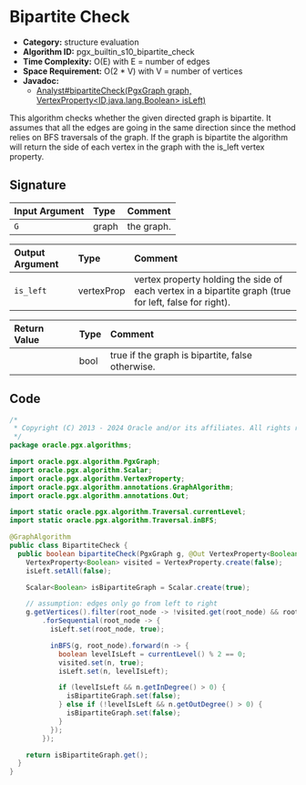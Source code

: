 # Bipartite Check

- **Category:** structure evaluation
- **Algorithm ID:** pgx_builtin_s10_bipartite_check
- **Time Complexity:** O(E) with E = number of edges
- **Space Requirement:** O(2 * V) with V = number of vertices
- **Javadoc:**
  - [Analyst#bipartiteCheck(PgxGraph graph, VertexProperty<ID,java.lang.Boolean> isLeft)](https://docs.oracle.com/en/database/oracle/property-graph/24.4/spgjv/oracle/pgx/api/Analyst.html#bipartiteCheck_oracle_pgx_api_PgxGraph_oracle_pgx_api_VertexProperty_)

This algorithm checks whether the given directed graph is bipartite. It assumes that all the edges are going in the same direction since the method relies on BFS traversals of the graph. If the graph is bipartite the algorithm will return the side of each vertex in the graph with the is_left vertex property.

## Signature

| Input Argument | Type | Comment |
| :--- | :--- | :--- |
| `G` | graph | the graph. |

| Output Argument | Type | Comment |
| :--- | :--- | :--- |
| `is_left` | vertexProp<bool> | vertex property holding the side of each vertex in a bipartite graph (true for left, false for right). |

| Return Value | Type | Comment |
| :--- | :--- | :--- |
| | bool | true if the graph is bipartite, false otherwise. |

## Code

```java
/*
 * Copyright (C) 2013 - 2024 Oracle and/or its affiliates. All rights reserved.
 */
package oracle.pgx.algorithms;

import oracle.pgx.algorithm.PgxGraph;
import oracle.pgx.algorithm.Scalar;
import oracle.pgx.algorithm.VertexProperty;
import oracle.pgx.algorithm.annotations.GraphAlgorithm;
import oracle.pgx.algorithm.annotations.Out;

import static oracle.pgx.algorithm.Traversal.currentLevel;
import static oracle.pgx.algorithm.Traversal.inBFS;

@GraphAlgorithm
public class BipartiteCheck {
  public boolean bipartiteCheck(PgxGraph g, @Out VertexProperty<Boolean> isLeft) {
    VertexProperty<Boolean> visited = VertexProperty.create(false);
    isLeft.setAll(false);

    Scalar<Boolean> isBipartiteGraph = Scalar.create(true);

    // assumption: edges only go from left to right
    g.getVertices().filter(root_node -> !visited.get(root_node) && root_node.getOutDegree() > 0)
        .forSequential(root_node -> {
          isLeft.set(root_node, true);

          inBFS(g, root_node).forward(n -> {
            boolean levelIsLeft = currentLevel() % 2 == 0;
            visited.set(n, true);
            isLeft.set(n, levelIsLeft);

            if (levelIsLeft && n.getInDegree() > 0) {
              isBipartiteGraph.set(false);
            } else if (!levelIsLeft && n.getOutDegree() > 0) {
              isBipartiteGraph.set(false);
            }
          });
        });

    return isBipartiteGraph.get();
  }
}
```
